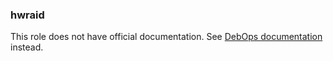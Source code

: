 ### hwraid

This role does not have official documentation.
See [DebOps documentation](https://docs.debops.org/en/stable-3.0/) instead.
